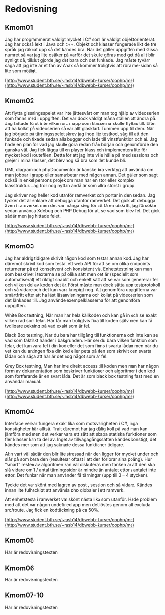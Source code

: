 ---
...
Redovisning
=========================



Kmom01
-------------------------

Jag har programmerat väldigt mycket i C# som är väldigt objektorienterat. Jag har också lekt i Java och c++. Objekt och klasser fungerade likt de tre språk jag räknat upp så det kändes bra. När det gäller uppgiften med Gissa numret så var jag lite osäker på varför det skulle göras med get då allt blir synligt då, tillslut gjorde jag det bara och det funkade. Jag måste tyvärr säga att jag inte är et fan av Anax så kommer troligtvis att röra me-sidan så lite som möjligt.

[http://www.student.bth.se/~rasb14/dbwebb-kurser/oophp/me](http://www.student.bth.se/~rasb14/dbwebb-kurser/oophp/me)

Kmom02
-------------------------

Att flytta gissningsspelet var inte jättesvårt om man tog hjälp av videoserien som fanns med i uppgiften. Det var dock väldigt måna ställen att ändra på. Jag fattade först inte vilken src mapp som klasserna skulle flyttas till. Efter att ha kollat på videoserien så var allt glasklart. Tummen upp till dem. När jag började på tärningsspelet skrev jag ihop lite testkod, såg till att den funkade och fixade sedan alla buggar och lade till vinstfunktion och ai. Jag hade en plan för vad jag skulle göra redan från början och genomförde den ganska väl. Jag fick lägga till en player klass och implementera lite för mycket kod i routefilen. Detta för att jag inte ville hålla på med sessions och grejer i mina klasser, det blev nog så bra som det kunde bli.

UML diagram och phpDocumentor är kanske bra verktyg att använda om man jobbar i grupp eller samarbetar med någon annan. Det gäller som sagt också in enkel persons projek om man har en stor eller komplex klasstruktur. Jag tror nog nyttan ändå är som allra störst i grupp.

Jag skriver nog heller kod utanför ramverket och portar in den sedan. Jag tycker det är enklare att debugga utanför ramverket. Det gick att debugga även i ramverket men det var många steg för att få en utskrift, jag försökte sedan använda Xdebug och PHP Debug för att se vad som blev fel. Det gick sådär men jag hittade felet.


[http://www.student.bth.se/~rasb14/dbwebb-kurser/oophp/me](http://www.student.bth.se/~rasb14/dbwebb-kurser/oophp/me)

Kmom03
-------------------------

Jag har aldrig tidigare skrivit någon kod som testar annan kod. Jag har däremot skrivit kod som testat ett web API för att se om olika endpoints returnerar på ett konsekvent och konsistent vis. Enhetstestning kan man som beskrivet i texterna se på olika sätt men det är (speciellt som automatiserat) ett riktigt snabbt och enkelt sätt att se var som genererar fel och vilken del av koden det är. Först måste man dock sätta upp testprotokoll och så vidare och det kan vara knepigt nog. Att genomföra uppgifterna var smärtfritt efter att ha läst läsanvisningarna och kollat på videoserien som det länkades till. Jag använde exempelklasserna för att genomföra uppgiften.

White Box testning, När man har hela källkoden och kan gå in och se exakt vilken rad som felar. Här får man troligtvis fixa till koden själv men kan få tydligare pekning på vad exakt som är fel.

Black Box testning, Nar du bara har tillgång till funktionerna och inte kan se vad som faktiskt händer i bakgrunden. Här ser du bara vilken funktion som felar, det kan vara fel i din kod eller det som finns i svarta lådan men när du vet kan du antingen fixa din kod eller peta på den som skrivit den svarta lådan och säga att här är det nog något som är fel.

Grey Box testning, Man har inte direkt access till koden men man har någon form av dokumentation som beskriver funktioner och algoritmer i den kod som fortfarande är en svart låda. Det är som black box testning fast med en användar manual.

[http://www.student.bth.se/~rasb14/dbwebb-kurser/oophp/me](http://www.student.bth.se/~rasb14/dbwebb-kurser/oophp/me)

Kmom04
-------------------------

Interface verkar fungera exakt lika som motsvarigheten i C#, inga konstigheter här alltså. Trait däremot har jag dålig koll på vad man kan jämföra med men det verkar vara ett sätt att skapa statiska funktioner som fler klasser kan ta del av. Inget av tillvägagångssätten kändes konstigt, det kändes mer som att jag saknade dessa funktioner tidigare.

AI:n vart väl sådär den blir lite stressad när den ligger för mycket under och slår på som bara den (resulterar oftast i att den förlorar sina poäng). Hur ”smart” resten av algoritmen kan väl diskuteras men tanken är att den ska slå vidare om 1 / antal tärningssidor är mindre än antalet ettor / antalet inte ettor. Det funkar när man använder få tärningar (upp till 3 – 4 stycken).

Tyckte det var skönt med lagren av post , session och så vidare. Kändes innan lite fulhackigt att använda php globaler i ett ramverk.

Att enhetstesta i ramverket var skönt nästa lika som utanför. Hade problem med att det var någon undefined app men det löstes genom att excluda src/route. Jag fick en kodtäckning på ca 50%.

[http://www.student.bth.se/~rasb14/dbwebb-kurser/oophp/me](http://www.student.bth.se/~rasb14/dbwebb-kurser/oophp/me)

Kmom05
-------------------------

Här är redovisningstexten



Kmom06
-------------------------

Här är redovisningstexten



Kmom07-10
-------------------------

Här är redovisningstexten
